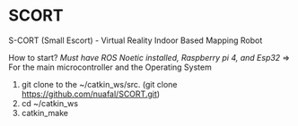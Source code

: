 # SCORT
S-CORT (Small Escort) - Virtual Reality Indoor Based Mapping Robot

How to start?
*Must have ROS Noetic installed, Raspberry pi 4, and Esp32* => For the main microcontroller and the Operating System
1. git clone to the ~/catkin_ws/src. (git clone https://github.com/nuafal/SCORT.git)
2. cd ~/catkin_ws
3. catkin_make
